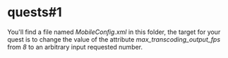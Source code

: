 # quests#1
You'll find a file named *MobileConfig.xml* in this folder, the target for your quest is to change the value of the attribute *max_transcoding_output_fps* from *8* to an arbitrary input requested number.